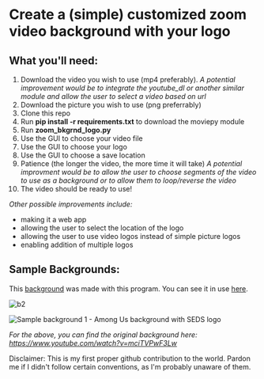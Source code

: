 # Create a (simple) customized zoom video background with your logo




## What you'll need:
1. Download the video you wish to use (mp4 preferably). *A potential improvement would be to integrate the youtube_dl or another similar module and allow the user to select a video based on url*
2. Download the picture you wish to use (png preferrably)
3. Clone this repo
4. Run **pip install -r requirements.txt** to download the moviepy module
5. Run **zoom_bkgrnd_logo.py**
6. Use the GUI to choose your video file
7. Use the GUI to choose your logo
8. Use the GUI to choose a save location
9. Patience (the longer the video, the more time it will take) *A potential improvment would be to allow the user to choose segments of the video to use as a background or to allow them to loop/reverse the video*
10. The video should be ready to use!

*Other possible improvements include:*
- making it a web app
- allowing the user to select the location of the logo
- allowing the user to use video logos instead of simple picture logos
- enabling addition of multiple logos

## Sample Backgrounds:
This [background](https://www.youtube.com/watch?v=y2T_jfKLDR4) was made with this program. You can see it in use [here](https://youtu.be/NS3S5Mw43Ho?t=4473).

![b2](https://user-images.githubusercontent.com/25000887/96777680-34f4d600-141d-11eb-8031-b4a8ef70c14e.gif)

![Sample background 1 - Among Us background with SEDS logo](https://user-images.githubusercontent.com/25000887/96777212-a2543700-141c-11eb-93b2-b640a71a6e87.gif)

*For the above, you can find the original background here: https://www.youtube.com/watch?v=mciTVPwF3Lw*

Disclaimer: This is my first proper github contribution to the world. Pardon me if I didn't follow certain conventions, as I'm probably unaware of them.
